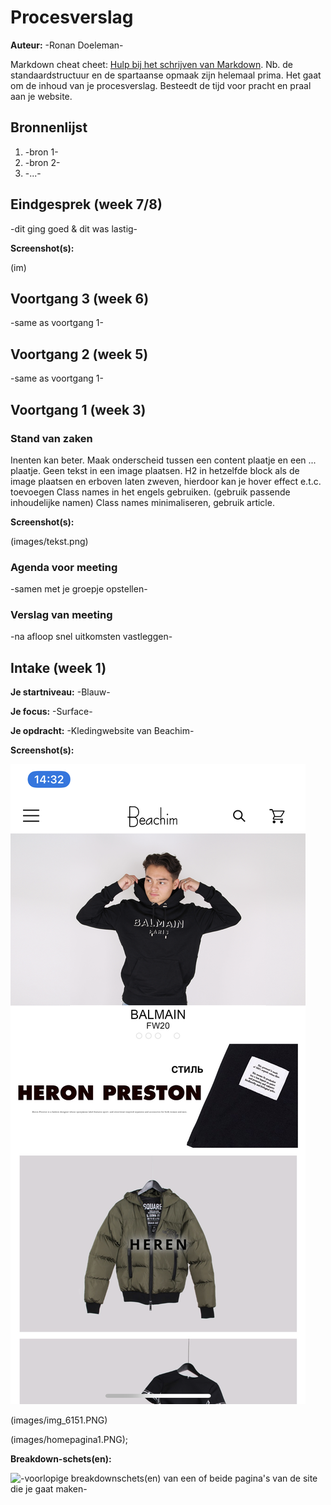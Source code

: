 # Procesverslag

**Auteur:** -Ronan Doeleman-

Markdown cheat cheet: [Hulp bij het schrijven van Markdown](https://github.com/adam-p/markdown-here/wiki/Markdown-Cheatsheet). Nb. de standaardstructuur en de spartaanse opmaak zijn helemaal prima. Het gaat om de inhoud van je procesverslag. Besteedt de tijd voor pracht en praal aan je website.

## Bronnenlijst

1. -bron 1-
2. -bron 2-
3. -...-

## Eindgesprek (week 7/8)

-dit ging goed & dit was lastig-

**Screenshot(s):**

(im)

## Voortgang 3 (week 6)

-same as voortgang 1-

## Voortgang 2 (week 5)

-same as voortgang 1-

## Voortgang 1 (week 3)

### Stand van zaken

Inenten kan beter.
Maak onderscheid tussen een content plaatje en een ... plaatje.
Geen tekst in een image plaatsen.
H2 in hetzelfde block als de image plaatsen en erboven laten zweven, hierdoor kan je hover effect e.t.c. toevoegen
Class names in het engels gebruiken. (gebruik passende inhoudelijke namen) 
Class names minimaliseren, gebruik article.

**Screenshot(s):**

(images/tekst.png)

### Agenda voor meeting

-samen met je groepje opstellen-

### Verslag van meeting

-na afloop snel uitkomsten vastleggen-

## Intake (week 1)

**Je startniveau:** -Blauw-

**Je focus:** -Surface-

**Je opdracht:** -Kledingwebsite van Beachim-

**Screenshot(s):**

![screenshot(s) die een goed beeld geven van de website die je gaat maken](images/img_6147.PNG)

(images/img_6151.PNG)

(images/homepagina1.PNG);


**Breakdown-schets(en):**

![-voorlopige breakdownschets(en) van een of beide pagina's van de site die je gaat maken-](images/IMG_6124.png)
